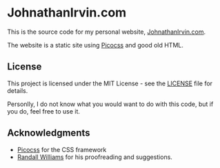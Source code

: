 # JohnathanIrvin.com

This is the source code for my personal website, [JohnathanIrvin.com](https://johnathanirvin.com).

The website is a static site using [Picocss](https://picocss.com) and good old HTML.

## License

This project is licensed under the MIT License - see the [LICENSE](LICENSE) file for details.

Personlly, I do not know what you would want to do with this code, but if you do, feel free to use it.

## Acknowledgments

* [Picocss](https://picocss.com) for the CSS framework
* [Randall Williams](https://www.linkedin.com/in/randallwilliamsdeveloper/) for his proofreading and suggestions.
